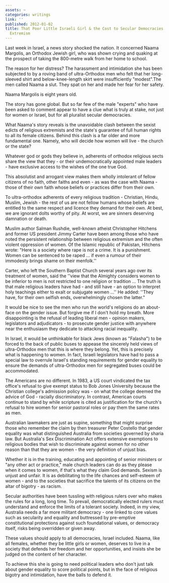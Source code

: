 ```yaml
---
assets: ~
categories: writings
link: ''
published: 2012-01-02
title: That Poor Little Israeli Girl & the Cost to Secular Democracies of Religious
  Extremism
---
```

Last week in Israel, a news story shocked the nation. It concerned Naama Margolis, an Orthodox Jewish girl, who was shown crying and quaking at the prospect of taking the 800-metre walk from her home to school. 

The reason for her distress? The harassment and intimidation she has been subjected to by a roving band of ultra-Orthodox men who felt that her long-sleeved shirt and below-knee-length skirt were insufficiently "modest".The men called Naama a slut. They spat on her and made her fear for her safety. 

Naama Margolis is eight years old.

The story has gone global. But so far few of the male "experts" who have been asked to comment appear to have a clue what is truly at stake, not just for women or Israel, but for all pluralist secular democracies.

What Naama's story reveals is the unavoidable clash between the sexist edicts of religious extremists and the state's guarantee of full human rights to all its female citizens.
Behind this clash is a far older and more fundamental one. Namely, who will decide how women will live - the church or the state?

Whatever god or gods they believe in, adherents of orthodox religious sects share the view that they - or their undemocratically appointed male leaders - have exclusive access to the wishes of the one true God.

This absolutist and arrogant view makes them wholly intolerant of fellow citizens of no faith, other faiths and even - as was the case with Naama - those of their own faith whose beliefs or practices differ from their own.

To ultra-orthodox adherents of every religious tradition - Christian, Hindu, Muslim, Jewish - the rest of us are not fellow humans whose beliefs are entitled to the same respect and licence they demand for their own. At best, we are ignorant dolts worthy of pity. At worst, we are sinners deserving damnation or death.

Muslim author Salman Rushdie, well-known atheist Christopher Hitchens and former US president Jimmy Carter have been among those who have noted the persistent relationship between religious extremism and the often violent oppression of women. Of the Islamic republic of Pakistan, Hitchens wrote: "Here is a society where rape is not a crime. It is a punishment. Women can be sentenced to be raped … if even a rumour of their immodesty brings shame on their menfolk.''

Carter, who left the Southern Baptist Church several years ago over its treatment of women, said the ''view that the Almighty considers women to be inferior to men is not restricted to one religion or tradition … The truth is that male religious leaders have had - and still have - an option to interpret holy teachings either to exalt or subjugate women …'' He added: ''They have, for their own selfish ends, overwhelmingly chosen the latter."

It would be nice to see the men who run the world's religions do an about-face on the gender issue. But forgive me if I don't hold my breath. More disappointing is the refusal of leading liberal men - opinion makers, legislators and adjudicators - to prosecute gender justice with anywhere near the enthusiasm they dedicate to attacking racial inequality.

In Israel, it would be unthinkable for black Jews (known as "Falasha") to be forced to the back of public buses to appease the sincerely held views of ultra-Orthodox men that this is where they belong. Yet, this is precisely what is happening to women. In fact, Israeli legislators have had to pass a special law to overrule Israel's standing requirements for gender equality to ensure the demands of ultra-Orthodox men for segregated buses could be accommodated.

The Americans are no different. In 1983, a US court vindicated the tax office's refusal to give exempt status to Bob Jones University because the Christian college's admission policy was - on what the college deemed the advice of God - racially discriminatory. In contrast, American courts continue to stand by while scripture is cited as justification for the church's refusal to hire women for senior pastoral roles or pay them the same rates as men.

Australian lawmakers are just as supine, something that might surprise those who remember the claim by then treasurer Peter Costello that gender equality was what distinguished Australia from societies governed by sharia law. But Australia's Sex Discrimination Act offers extensive exemptions to religious bodies that wish to discriminate against women for no other reason than that they are women - the very definition of unjust bias.

Whether it is in the training, educating and appointing of senior ministers or "any other act or practice," male church leaders can do as they please when it comes to women, if that's what they claim God demands. Sexism is unjust and unfair. It is as debilitating to the life chances and self-esteem of women - and to the societies that sacrifice the talents of its citizens on the altar of bigotry - as racism.

Secular authorities have been tussling with religious rulers over who makes the rules for a long, long time. To prevail, democratically elected rulers must understand and enforce the limits of a tolerant society. Indeed, in my view, Australia needs a far more militant democracy - one linked to core values such as secularity and equality and buttressed by pre-emptive constitutional protections against such foundational values, or democracy itself, risks being overridden or given away.

These values should apply to all democracies, Israel included. Naama, like all females, whether they be little girls or women, deserves to live in a society that defends her freedom and her opportunities, and insists she be judged on the content of her character.

To achieve this she is going to need political leaders who don't just talk about gender equality to score political points, but in the face of religious bigotry and intimidation, have the balls to defend it.


